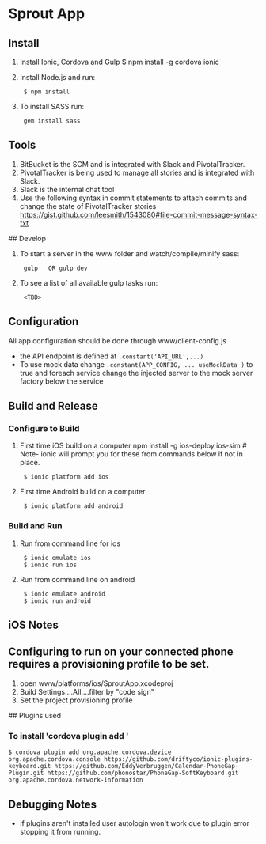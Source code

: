 # Sprout App

## Install

1. Install Ionic, Cordova and Gulp
		$ npm install -g cordova ionic

2. Install Node.js and run:
		
		$ npm install

3. To install SASS run: 
		
		gem install sass


## Tools

1. BitBucket is the SCM and is integrated with Slack and PivotalTracker.
2. PivotalTracker is being used to manage all stories and is integrated with Slack.
3. Slack is the internal chat tool
4. Use the following syntax in commit statements to attach commits and change the state of PivotalTracker stories
	https://gist.github.com/leesmith/1543080#file-commit-message-syntax-txt


## Develop

1. To start a server in the www folder and watch/compile/minify sass:
		
		gulp   OR gulp dev

2. To see a list of all available gulp tasks run: 
	
		<TBD>

## Configuration

All app configuration should be done through www/client-config.js


- the API endpoint is defined at `.constant('API_URL',...)`
- To use mock data change `.constant(APP_CONFIG, ... useMockData )` to true and foreach service change the injected server to the mock server factory below the service  

## Build and Release
### Configure to Build
1. First time iOS build on a computer
		npm install -g ios-deploy ios-sim
		# Note- ionic will prompt you for these from commands below if not in place.
		
		$ ionic platform add ios

2. First time Android build on a computer

		$ ionic platform add android

### Build and Run
1. Run from command line for ios
		
		$ ionic emulate ios
		$ ionic run ios

2. Run from command line on android

		$ ionic emulate android
		$ ionic run android

## iOS Notes
## Configuring to run on your connected phone requires a provisioning profile to be set.
1. open www/platforms/ios/SproutApp.xcodeproj
2. Build Settings....All....filter by "code sign"
3. Set the project provisioning profile

## Plugins used
### To install 'cordova plugin add <plugin name or URL if provided>'
    
    $ cordova plugin add org.apache.cordova.device org.apache.cordova.console https://github.com/driftyco/ionic-plugins-keyboard.git https://github.com/EddyVerbruggen/Calendar-PhoneGap-Plugin.git https://github.com/phonostar/PhoneGap-SoftKeyboard.git org.apache.cordova.network-information
    
## Debugging Notes
- if plugins aren't installed user autologin won't work due to plugin error stopping it from running.
